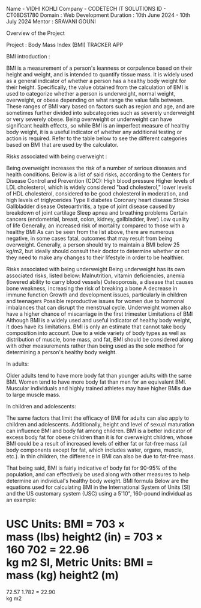 Name - VIDHI KOHLI 
Company - CODETECH IT SOLUTIONS
ID - CT08DS1780
Domain : Web Development
Duration : 10th June 2024 - 10th July 2024 
Mentor : SRAVANI GOUNI 

Overview of the Project 

Project : Body Mass Index (BMI) TRACKER APP 

BMI introduction :

BMI is a measurement of a person's leanness or corpulence based on their height and weight, and is intended to quantify tissue mass. It is widely used as a general indicator of whether a person has a healthy body weight for their height. Specifically, the value obtained from the calculation of BMI is used to categorize whether a person is underweight, normal weight, overweight, or obese depending on what range the value falls between. These ranges of BMI vary based on factors such as region and age, and are sometimes further divided into subcategories such as severely underweight or very severely obese. Being overweight or underweight can have significant health effects, so while BMI is an imperfect measure of healthy body weight, it is a useful indicator of whether any additional testing or action is required. Refer to the table below to see the different categories based on BMI that are used by the calculator.

Risks associated with being overweight :

Being overweight increases the risk of a number of serious diseases and health conditions. Below is a list of said risks, according to the Centers for Disease Control and Prevention (CDC):
High blood pressure
Higher levels of LDL cholesterol, which is widely considered "bad cholesterol," lower levels of HDL cholesterol, considered to be good cholesterol in moderation, and high levels of triglycerides
Type II diabetes
Coronary heart disease
Stroke
Gallbladder disease
Osteoarthritis, a type of joint disease caused by breakdown of joint cartilage
Sleep apnea and breathing problems
Certain cancers (endometrial, breast, colon, kidney, gallbladder, liver)
Low quality of life
Generally, an increased risk of mortality compared to those with a healthy BMI
As can be seen from the list above, there are numerous negative, in some cases fatal, outcomes that may result from being overweight. Generally, a person should try to maintain a BMI below 25 kg/m2, but ideally should consult their doctor to determine whether or not they need to make any changes to their lifestyle in order to be healthier.

Risks associated with being underweight
Being underweight has its own associated risks, listed below:
Malnutrition, vitamin deficiencies, anemia (lowered ability to carry blood vessels)
Osteoporosis, a disease that causes bone weakness, increasing the risk of breaking a bone
A decrease in immune function
Growth and development issues, particularly in children and teenagers
Possible reproductive issues for women due to hormonal imbalances that can disrupt the menstrual cycle. Underweight women also have a higher chance of miscarriage in the first trimester
Limitations of BMI
Although BMI is a widely used and useful indicator of healthy body weight, it does have its limitations. BMI is only an estimate that cannot take body composition into account. Due to a wide variety of body types as well as distribution of muscle, bone mass, and fat, BMI should be considered along with other measurements rather than being used as the sole method for determining a person's healthy body weight.

In adults:

Older adults tend to have more body fat than younger adults with the same BMI.
Women tend to have more body fat than men for an equivalent BMI.
Muscular individuals and highly trained athletes may have higher BMIs due to large muscle mass.

In children and adolescents:

The same factors that limit the efficacy of BMI for adults can also apply to children and adolescents. Additionally, height and level of sexual maturation can influence BMI and body fat among children. BMI is a better indicator of excess body fat for obese children than it is for overweight children, whose BMI could be a result of increased levels of either fat or fat-free mass (all body components except for fat, which includes water, organs, muscle, etc.). In thin children, the difference in BMI can also be due to fat-free mass.

That being said, BMI is fairly indicative of body fat for 90-95% of the population, and can effectively be used along with other measures to help determine an individual's healthy body weight.
BMI formula
Below are the equations used for calculating BMI in the International System of Units (SI) and the US customary system (USC) using a 5'10", 160-pound individual as an example:

USC Units:
BMI = 703 × 	
mass (lbs)
height2 (in)
= 703 × 	
160
702
= 22.96 	
kg
m2
SI, Metric Units:
BMI = 	
mass (kg)
height2 (m)
 = 	
72.57
1.782
 = 	22.90	
kg
m2

